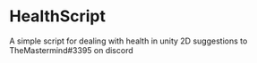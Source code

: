 # HealthScript
A simple script for dealing with health in unity 2D 
suggestions to TheMastermind#3395 on discord 

